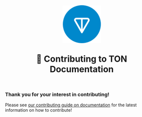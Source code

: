 <h1 align="center" style="margin-top: 1em; margin-bottom: 2em;">
  <p><a href="https://ton.org"><img alt="TON logo" src="./static/img/ton_symbol.svg" alt="ton.org" width="125"></a></p>
  <p>👋 Contributing to TON Documentation</p>
</h1>

### Thank you for your interest in contributing!

Please see [our contributing guide on documentation](/contribute) for the latest information on how to contribute!